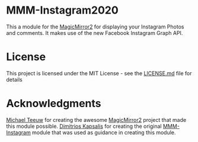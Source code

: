 # MMM-Instagram2020
This a module for the [MagicMirror2](https://github.com/MichMich/MagicMirror/tree/develop) for displaying your Instagram Photos and comments. It makes use of the new Facebook Instagram Graph API.

# License
This project is licensed under the MIT License - see the [LICENSE.md](LICENSE.md) file for details

# Acknowledgments
[Michael Teeuw](https://github.com/MichMich) for creating the awesome [MagicMirror2](https://github.com/MichMich/MagicMirror/tree/develop) project that made this module possible.
[Dimitrios Kapsalis](https://github.com/kapsolas) for creating the original [MMM-Instagram](https://github.com/kapsolas/MMM-Instagram) module that was used as guidance in creating this module.

